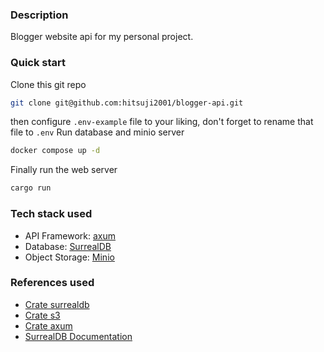 ### Description
Blogger website api for my personal project.

### Quick start

Clone this git repo

```bash
git clone git@github.com:hitsuji2001/blogger-api.git
```

then configure `.env-example` file to your liking, don't forget to rename that file to `.env`
Run database and minio server

```bash
docker compose up -d
```

Finally run the web server

```bash
cargo run 
```

### Tech stack used 

- API Framework: [axum](https://github.com/tokio-rs/axum)
- Database: [SurrealDB](https://surrealdb.com/)
- Object Storage: [Minio](https://min.io/)

### References used

- [Crate surrealdb](https://docs.rs/surrealdb/1.0.0-beta.9+20230402/surrealdb/)
- [Crate s3](https://docs.rs/rust-s3/latest/s3/index.html)
- [Crate axum](https://docs.rs/axum/latest/axum/)
- [SurrealDB Documentation](https://surrealdb.com/docs/)
